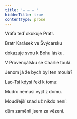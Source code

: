 ```yaml
---
title: '– – – '
hiddenTitle: true
contentType: prose
---
```


Vráťa teď okukuje Prátr.

Bratr Karásek ve Švýcarsku

dokazuje svou k Bohu lásku.

V Provençálsku se Charlie toulá.

Jenom já že bych byl ten moula?

Lao-Tsi kdysi řekl k tomu:

Mudrc nemusí vyjít z domu.

Moudřejší snad už nikdo není:

dům zaměnil jsem za vězení.
